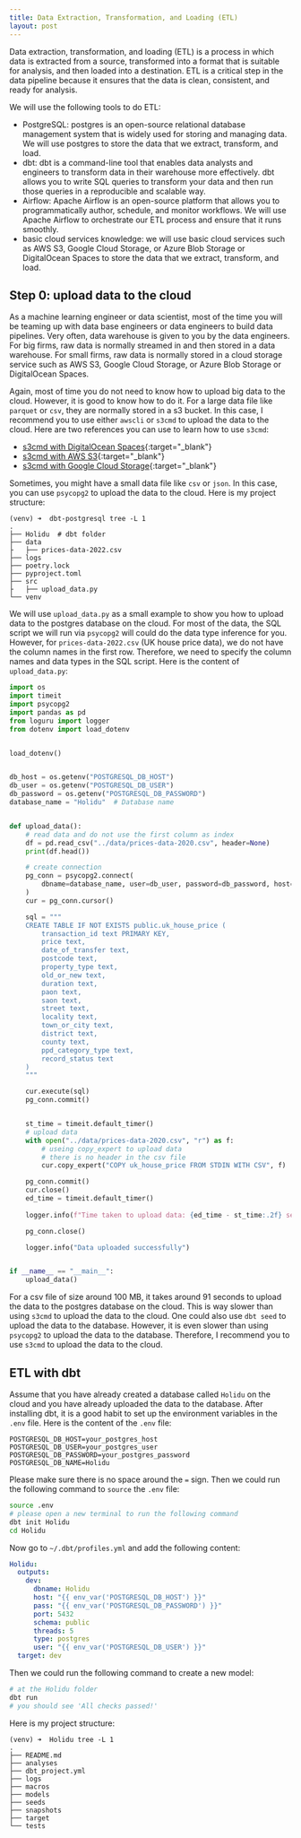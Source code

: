```yaml
---
title: Data Extraction, Transformation, and Loading (ETL)
layout: post
---
```


<span class="firstcharacter">D</span>ata extraction, transformation, and loading (ETL) is a process in which data is extracted from a source, transformed into a format that is suitable for analysis, and then loaded into a destination. ETL is a critical step in the data pipeline because it ensures that the data is clean, consistent, and ready for analysis.

We will use the following tools to do ETL:

- <span class="emphasis">PostgreSQL</span>: postgres is an open-source relational database management system that is widely used for storing and managing data. We will use postgres to store the data that we extract, transform, and load.
- <span class="emphasis">dbt</span>: dbt is a command-line tool that enables data analysts and engineers to transform data in their warehouse more effectively. dbt allows you to write SQL queries to transform your data and then run those queries in a reproducible and scalable way.
- <span class="emphasis">Airflow</span>: Apache Airflow is an open-source platform that allows you to programmatically author, schedule, and monitor workflows. We will use Apache Airflow to orchestrate our ETL process and ensure that it runs smoothly.
- <span class="emphasis">basic cloud services knowledge</span>: we will use basic cloud services such as AWS S3, Google Cloud Storage, or Azure Blob Storage or DigitalOcean Spaces to store the data that we extract, transform, and load.


## Step 0: upload data to the cloud

As a machine learning engineer or data scientist, most of the time you will be teaming up with data base engineers or data engineers to build data pipelines. Very often, data warehouse is given to you by the data engineers. For big firms, raw data is normally streamed in and then stored in a data warehouse. For small firms, raw data is normally stored in a cloud storage service such as AWS S3, Google Cloud Storage, or Azure Blob Storage or DigitalOcean Spaces.

Again, <span class="exploration"> most of time you do not need to know how to upload big data to the cloud. </span> However, it is good to know how to do it. For a large data file like `parquet` or `csv`, they are normally stored in a s3 bucket. In this case, I recommend you to use either `awscli` or `s3cmd` to upload the data to the cloud. Here are two references you can use to learn how to use `s3cmd`:

- [s3cmd with DigitalOcean Spaces](https://docs.digitalocean.com/products/spaces/reference/s3cmd-usage/){:target="_blank"}
- [s3cmd with AWS S3](https://simplebackups.com/blog/mastering-s3-sync-s3cmd-rclone-ultimate-guide/){:target="_blank"}
- [s3cmd with Google Cloud Storage](https://addshore.com/2022/09/google-cloud-storage-upload-with-s3cmd/){:target="_blank"}

Sometimes, you might have a small data file like `csv` or `json`. In this case, you can use `psycopg2` to upload the data to the cloud. Here is my project structure:

```plaintext
(venv) ➜  dbt-postgresql tree -L 1
.
├── Holidu  # dbt folder
├── data
├   ├── prices-data-2022.csv
├── logs
├── poetry.lock
├── pyproject.toml
├── src
├   ├── upload_data.py
└── venv
```

We will use `upload_data.py` as a small example to show you how to upload data to the postgres database on the cloud. For most of the data, the SQL script we will run via `psycopg2` will could do the data type inference for you. However, for `prices-data-2022.csv` (UK house price data), we do not have the column names in the first row. Therefore, we need to specify the column names and data types in the SQL script. Here is the content of `upload_data.py`:

```python
import os
import timeit
import psycopg2
import pandas as pd
from loguru import logger
from dotenv import load_dotenv


load_dotenv()


db_host = os.getenv("POSTGRESQL_DB_HOST")
db_user = os.getenv("POSTGRESQL_DB_USER")
db_password = os.getenv("POSTGRESQL_DB_PASSWORD")
database_name = "Holidu"  # Database name


def upload_data():
    # read data and do not use the first column as index
    df = pd.read_csv("../data/prices-data-2020.csv", header=None)
    print(df.head())

    # create connection
    pg_conn = psycopg2.connect(
        dbname=database_name, user=db_user, password=db_password, host=db_host
    )
    cur = pg_conn.cursor()

    sql = """
    CREATE TABLE IF NOT EXISTS public.uk_house_price (
        transaction_id text PRIMARY KEY,
        price text,
        date_of_transfer text,
        postcode text,
        property_type text,
        old_or_new text,
        duration text,
        paon text,
        saon text,
        street text,
        locality text,
        town_or_city text,
        district text,
        county text,
        ppd_category_type text,
        record_status text
    )
    """

    cur.execute(sql)
    pg_conn.commit()


    st_time = timeit.default_timer()
    # upload data
    with open("../data/prices-data-2020.csv", "r") as f:
        # useing copy_expert to upload data
        # there is no header in the csv file
        cur.copy_expert("COPY uk_house_price FROM STDIN WITH CSV", f)

    pg_conn.commit()
    cur.close()
    ed_time = timeit.default_timer()
    
    logger.info(f"Time taken to upload data: {ed_time - st_time:.2f} seconds")

    pg_conn.close()

    logger.info("Data uploaded successfully")


if __name__ == "__main__":
    upload_data()
```

For a csv file of size around 100 MB, it takes around 91 seconds to upload the data to the postgres database on the cloud. This is way slower than using `s3cmd` to upload the data to the cloud. One could also use `dbt seed` to upload the data to the database. However, it is even slower than using `psycopg2` to upload the data to the database. Therefore, I recommend you to use `s3cmd` to upload the data to the cloud.


## ETL with dbt

Assume that you have already created a database called `Holidu` on the cloud and you have already uploaded the data to the database. After installing dbt, it is a good habit to set up the environment variables in the `.env` file. Here is the content of the `.env` file:

```plaintext
POSTGRESQL_DB_HOST=your_postgres_host
POSTGRESQL_DB_USER=your_postgres_user
POSTGRESQL_DB_PASSWORD=your_postgres_password
POSTGRESQL_DB_NAME=Holidu
```

Please <span class="emphasis">make sure there is no space around the `=` sign</span>. Then we could run the following command to `source` the `.env` file:

```bash
source .env
# please open a new terminal to run the following command
dbt init Holidu
cd Holidu
```

Now go to `~/.dbt/profiles.yml` and add the following content:

```yaml
Holidu:
  outputs:
    dev:
      dbname: Holidu
      host: "{{ env_var('POSTGRESQL_DB_HOST') }}"
      pass: "{{ env_var('POSTGRESQL_DB_PASSWORD') }}"
      port: 5432
      schema: public
      threads: 5
      type: postgres
      user: "{{ env_var('POSTGRESQL_DB_USER') }}"
  target: dev
```

Then we could run the following command to create a new model:

```bash
# at the Holidu folder
dbt run
# you should see 'All checks passed!'
```

Here is my project structure:

```plaintext
(venv) ➜  Holidu tree -L 1
.
├── README.md
├── analyses
├── dbt_project.yml
├── logs
├── macros
├── models
├── seeds
├── snapshots
├── target
└── tests
```